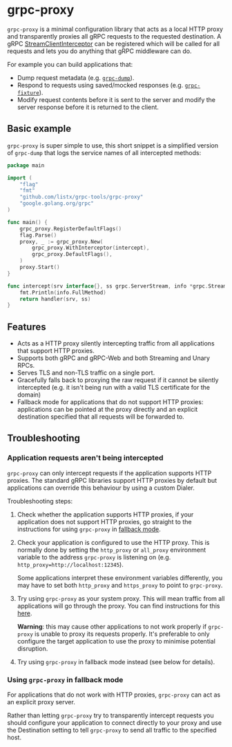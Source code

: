 # grpc-proxy

`grpc-proxy` is a minimal configuration library that acts as a local HTTP proxy and transparently proxies all gRPC requests to the requested destination. A gRPC [StreamClientInterceptor](https://godoc.org/google.golang.org/grpc#StreamClientInterceptor) can be registered which will be called for all requests and lets you do anything that gRPC middleware can do.

For example you can build applications that:
* Dump request metadata (e.g. [`grpc-dump`](../grpc-dump/README.md)).
* Respond to requests using saved/mocked responses (e.g. [`grpc-fixture`](../grpc-fixture/README.md)).
* Modify request contents before it is sent to the server and modify the server response before it is returned to the client.

## Basic example

`grpc-proxy` is super simple to use, this short snippet is a simplified version of `grpc-dump` that logs the service names of all intercepted methods:

```go
package main

import (
	"flag"
	"fmt"
	"github.com/listx/grpc-tools/grpc-proxy"
	"google.golang.org/grpc"
)

func main() {
	grpc_proxy.RegisterDefaultFlags()
	flag.Parse()
	proxy, _ := grpc_proxy.New(
        grpc_proxy.WithInterceptor(intercept),
        grpc_proxy.DefaultFlags(),
    )
    proxy.Start()
}

func intercept(srv interface{}, ss grpc.ServerStream, info *grpc.StreamServerInfo, handler grpc.StreamHandler) error {
	fmt.Println(info.FullMethod)
	return handler(srv, ss)
}
```

## Features

* Acts as a HTTP proxy silently intercepting traffic from all applications that support HTTP proxies.
* Supports both gRPC and gRPC-Web and both Streaming and Unary RPCs.
* Serves TLS and non-TLS traffic on a single port.
* Gracefully falls back to proxying the raw request if it cannot be silently intercepted (e.g. it isn't being run with a valid TLS certificate for the domain)
* Fallback mode for applications that do not support HTTP proxies: applications can be pointed at the proxy directly and an explicit destination specified that all requests will be forwarded to.

## Troubleshooting

### Application requests aren't being intercepted

`grpc-proxy` can only intercept requests if the application supports HTTP proxies. The standard gRPC libraries support HTTP proxies by default but applications can override this behaviour by using a custom Dialer.

Troubleshooting steps:
1. Check whether the application supports HTTP proxies, if your application does not support HTTP proxies, go straight to the instructions for using `grpc-proxy` in [fallback mode](#using-grpc-proxy-in-fallback-mode).
1. Check your application is configured to use the HTTP proxy. This is normally done by setting the `http_proxy` or `all_proxy` environment variable to the address `grpc-proxy` is listening on (e.g. `http_proxy=http://localhost:12345`).

    Some applications interpret these environment variables differently, you may have to set both `http_proxy` and `https_proxy` to point to `grpc-proxy`.
1. Try using `grpc-proxy` as your system proxy. This will mean traffic from all applications will go through the proxy. You can find instructions for this [here](https://software.intel.com/en-us/articles/how-to-set-system-proxy).

    **Warning**: this may cause other applications to not work properly if `grpc-proxy` is unable to proxy its requests properly. It's preferable to only configure the target application to use the proxy to minimise potential disruption.
1. Try using `grpc-proxy` in fallback mode instead (see below for details).

### Using `grpc-proxy` in fallback mode

For applications that do not work with HTTP proxies, `grpc-proxy` can act as an explicit proxy server.

Rather than letting `grpc-proxy` try to transparently intercept requests you should configure your application to connect directly to your proxy and use the Destination setting to tell `grpc-proxy` to send all traffic to the specified host.
